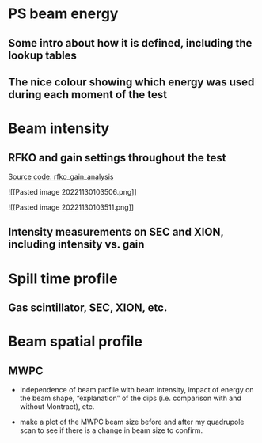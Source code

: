 # PS beam energy

## Some intro about how it is defined, including the lookup tables





## The nice colour showing which energy was used during each moment of the test



# Beam intensity

## RFKO and gain settings throughout the test

[Source code: rfko_gain_analysis](https://gitlab.cern.ch/eljohnso/quad-scan-east/-/blob/master/rfko_gain_analysis.ipynb)

![[Pasted image 20221130103506.png]]

![[Pasted image 20221130103511.png]]

## Intensity measurements on SEC and XION, including intensity vs. gain

# Spill time profile

## Gas scintillator, SEC, XION, etc.

# Beam spatial profile

## MWPC

-   Independence of beam profile with beam intensity, impact of energy on the beam shape, “explanation” of the dips (i.e. comparison with and without Montract), etc.

* make a plot of the MWPC beam size before and after my quadrupole scan to see if there is a change in beam size to confirm.